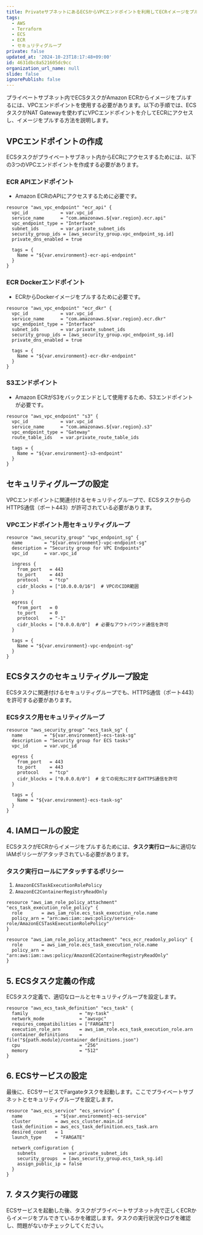 ```yaml
---
title: PrivateサブネットにあるECSからVPCエンドポイントを利用してECRイメージをプルする方法
tags:
  - AWS
  - Terraform
  - ECS
  - ECR
  - セキュリティグループ
private: false
updated_at: '2024-10-23T18:17:48+09:00'
id: 4631dbc8a521605dc9cc
organization_url_name: null
slide: false
ignorePublish: false
---
```

プライベートサブネット内でECSタスクがAmazon ECRからイメージをプルするには、VPCエンドポイントを使用する必要があります。以下の手順では、ECSタスクがNAT Gatewayを使わずにVPCエンドポイントを介してECRにアクセスし、イメージをプルする方法を説明します。

## VPCエンドポイントの作成

ECSタスクがプライベートサブネット内からECRにアクセスするためには、以下の3つのVPCエンドポイントを作成する必要があります。

### **ECR APIエンドポイント**
- Amazon ECRのAPIにアクセスするために必要です。

```
resource "aws_vpc_endpoint" "ecr_api" {
  vpc_id            = var.vpc_id
  service_name      = "com.amazonaws.${var.region}.ecr.api"
  vpc_endpoint_type = "Interface"
  subnet_ids        = var.private_subnet_ids
  security_group_ids = [aws_security_group.vpc_endpoint_sg.id]
  private_dns_enabled = true

  tags = {
    Name = "${var.environment}-ecr-api-endpoint"
  }
}
```

### **ECR Dockerエンドポイント**
- ECRからDockerイメージをプルするために必要です。

```
resource "aws_vpc_endpoint" "ecr_dkr" {
  vpc_id            = var.vpc_id
  service_name      = "com.amazonaws.${var.region}.ecr.dkr"
  vpc_endpoint_type = "Interface"
  subnet_ids        = var.private_subnet_ids
  security_group_ids = [aws_security_group.vpc_endpoint_sg.id]
  private_dns_enabled = true

  tags = {
    Name = "${var.environment}-ecr-dkr-endpoint"
  }
}
```

### **S3エンドポイント**
- Amazon ECRがS3をバックエンドとして使用するため、S3エンドポイントが必要です。

```
resource "aws_vpc_endpoint" "s3" {
  vpc_id            = var.vpc_id
  service_name      = "com.amazonaws.${var.region}.s3"
  vpc_endpoint_type = "Gateway"
  route_table_ids   = var.private_route_table_ids

  tags = {
    Name = "${var.environment}-s3-endpoint"
  }
}
```

## セキュリティグループの設定

VPCエンドポイントに関連付けるセキュリティグループで、ECSタスクからのHTTPS通信（ポート443）が許可されている必要があります。

### **VPCエンドポイント用セキュリティグループ**

```
resource "aws_security_group" "vpc_endpoint_sg" {
  name        = "${var.environment}-vpc-endpoint-sg"
  description = "Security group for VPC Endpoints"
  vpc_id      = var.vpc_id

  ingress {
    from_port   = 443
    to_port     = 443
    protocol    = "tcp"
    cidr_blocks = ["10.0.0.0/16"]  # VPCのCIDR範囲
  }

  egress {
    from_port   = 0
    to_port     = 0
    protocol    = "-1"
    cidr_blocks = ["0.0.0.0/0"]  # 必要なアウトバウンド通信を許可
  }

  tags = {
    Name = "${var.environment}-vpc-endpoint-sg"
  }
}
```

## ECSタスクのセキュリティグループ設定

ECSタスクに関連付けるセキュリティグループでも、HTTPS通信（ポート443）を許可する必要があります。

### **ECSタスク用セキュリティグループ**

```
resource "aws_security_group" "ecs_task_sg" {
  name        = "${var.environment}-ecs-task-sg"
  description = "Security group for ECS tasks"
  vpc_id      = var.vpc_id

  egress {
    from_port   = 443
    to_port     = 443
    protocol    = "tcp"
    cidr_blocks = ["0.0.0.0/0"]  # 全ての宛先に対するHTTPS通信を許可
  }

  tags = {
    Name = "${var.environment}-ecs-task-sg"
  }
}
```

## 4. IAMロールの設定

ECSタスクがECRからイメージをプルするためには、**タスク実行ロール**に適切なIAMポリシーがアタッチされている必要があります。

### **タスク実行ロールにアタッチするポリシー**

1. `AmazonECSTaskExecutionRolePolicy`
2. `AmazonEC2ContainerRegistryReadOnly`

```
resource "aws_iam_role_policy_attachment" "ecs_task_execution_role_policy" {
  role       = aws_iam_role.ecs_task_execution_role.name
  policy_arn = "arn:aws:iam::aws:policy/service-role/AmazonECSTaskExecutionRolePolicy"
}

resource "aws_iam_role_policy_attachment" "ecs_ecr_readonly_policy" {
  role       = aws_iam_role.ecs_task_execution_role.name
  policy_arn = "arn:aws:iam::aws:policy/AmazonEC2ContainerRegistryReadOnly"
}
```

## 5. ECSタスク定義の作成

ECSタスク定義で、適切なロールとセキュリティグループを設定します。

```
resource "aws_ecs_task_definition" "ecs_task" {
  family                   = "my-task"
  network_mode             = "awsvpc"
  requires_compatibilities = ["FARGATE"]
  execution_role_arn       = aws_iam_role.ecs_task_execution_role.arn
  container_definitions    = file("${path.module}/container_definitions.json")
  cpu                      = "256"
  memory                   = "512"
}
```

## 6. ECSサービスの設定

最後に、ECSサービスでFargateタスクを起動します。ここでプライベートサブネットとセキュリティグループを設定します。

```
resource "aws_ecs_service" "ecs_service" {
  name            = "${var.environment}-ecs-service"
  cluster         = aws_ecs_cluster.main.id
  task_definition = aws_ecs_task_definition.ecs_task.arn
  desired_count   = 1
  launch_type     = "FARGATE"

  network_configuration {
    subnets          = var.private_subnet_ids
    security_groups  = [aws_security_group.ecs_task_sg.id]
    assign_public_ip = false
  }
}
```

## 7. タスク実行の確認

ECSサービスを起動した後、タスクがプライベートサブネット内で正しくECRからイメージをプルできているかを確認します。タスクの実行状況やログを確認し、問題がないかチェックしてください。
